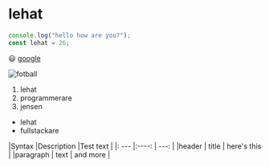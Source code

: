 
# lehat
```js
console.log("hello how are you?");
const lehat = 26;
```
:smiley:
[google](https://google.se)

![fotball](https://quickbutik.imgix.net/3327k/products/5fc8f39f51e5e.png)
1. lehat
2. programmerare
3. jensen

- lehat
- fullstackare

|Syntax		|Description	|Test text		|
|: ---		|:----:		|	---:		|
|header    	| title       	|	here's this	|
|paragraph 	| text        	|	and more	|


